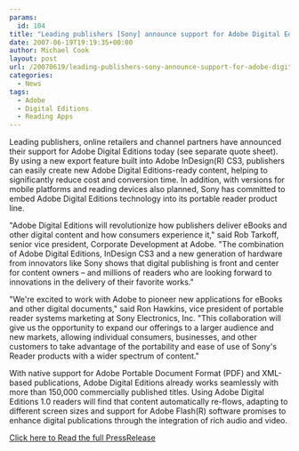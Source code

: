 ```yaml
---
params:
  id: 104
title: "Leading publishers [Sony] announce support for Adobe Digital Editions"
date: 2007-06-19T19:19:35+00:00
author: Michael Cook
layout: post
url: /20070619/leading-publishers-sony-announce-support-for-adobe-digital-editions/
categories:
  - News
tags:
  - Adobe
  - Digital Editions
  - Reading Apps
---
```

Leading publishers, online retailers and channel partners have announced their support for Adobe Digital Editions today (see separate quote sheet). By using a new export feature built into Adobe InDesign(R) CS3, publishers can easily create new Adobe Digital Editions-ready content, helping to significantly reduce cost and conversion time. In addition, with versions for mobile platforms and reading devices also planned, Sony has committed to embed Adobe Digital Editions technology into its portable reader product line.

"Adobe Digital Editions will revolutionize how publishers deliver eBooks and other digital content and how consumers experience it," said Rob Tarkoff, senior vice president, Corporate Development at Adobe. "The combination of Adobe Digital Editions, InDesign CS3 and a new generation of hardware from innovators like Sony shows that digital publishing is front and center for content owners – and millions of readers who are looking forward to innovations in the delivery of their favorite works."

"We're excited to work with Adobe to pioneer new applications for eBooks and other digital documents," said Ron Hawkins, vice president of portable reader systems marketing at Sony Electronics, Inc. "This collaboration will give us the opportunity to expand our offerings to a larger audience and new markets, allowing individual consumers, businesses, and other customers to take advantage of the portability and ease of use of Sony's Reader products with a wider spectrum of content."

With native support for Adobe Portable Document Format (PDF) and XML-based publications, Adobe Digital Editions already works seamlessly with more than 150,000 commercially published titles. Using Adobe Digital Editions 1.0 readers will find that content automatically re-flows, adapting to different screen sizes and support for Adobe Flash(R) software promises to enhance digital publications through the integration of rich audio and video.

<a href="http://www.ipdgroup.com/pr-news/9203-adobe-digital-editions-1-0-now-available" target="_blank">Click here to Read the full PressRelease</a>
